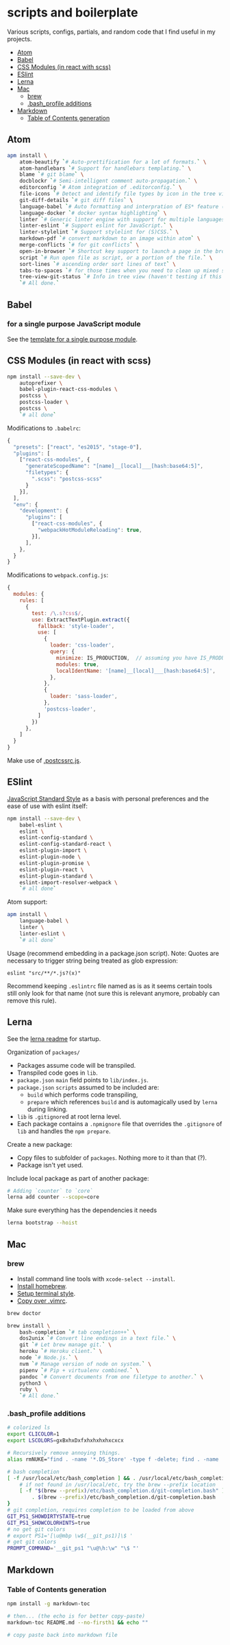 # scripts and boilerplate

Various scripts, configs, partials, and random code that I find useful in my projects.

- [Atom](#atom)
- [Babel](#babel)
- [CSS Modules (in react with scss)](#css-modules-in-react-with-scss)
- [ESlint](#eslint)
- [Lerna](#lerna)
- [Mac](#mac)
  * [brew](#brew)
  * [.bash_profile additions](#bash_profile-additions)
- [Markdown](#markdown)
  * [Table of Contents generation](#table-of-contents-generation)

## Atom

```bash
apm install \
    atom-beautify `# Auto-prettification for a lot of formats.` \
    atom-handlebars `# Support for handlebars templating.` \
    blame `# git blame` \
    docblockr `# Semi-intelligent comment auto-propagation.` \
    editorconfig `# Atom integration of .editorconfig.` \
    file-icons `# Detect and identify file types by icon in the tree view.` \
    git-diff-details `# git diff files` \
    language-babel `# Auto formatting and interpration of ES* feature (and JSX).` \
    language-docker `# docker syntax highlighting` \
    linter `# Generic linter engine with support for multiple languages (install language packs separately).` \
    linter-eslint `# Support eslint for JavaScript.` \
    linter-stylelint `# Support stylelint for (S)CSS.` \
    markdown-pdf `# convert markdown to an image within atom` \
    merge-conflicts `# for git conflicts` \
    open-in-browser `# Shortcut key support to launch a page in the browser.` \
    script `# Run open file as script, or a portion of the file.` \
    sort-lines `# ascending order sort lines of text` \
    tabs-to-spaces `# for those times when you need to clean up mixed spacing files` \
    tree-view-git-status `# Info in tree view (haven't testing if this is still necessary with recent git integration).` \
    `# All done.`
```

## Babel

### for a single purpose JavaScript module

See the [template for a single purpose module](./template-js-single-purpose-module).

## CSS Modules (in react with scss)

```bash
npm install --save-dev \
    autoprefixer \
    babel-plugin-react-css-modules \
    postcss \
    postcss-loader \
    postcss \
    `# all done`
```

Modifications to `.babelrc`:

```js
{
  "presets": ["react", "es2015", "stage-0"],
  "plugins": [
    ["react-css-modules", {
      "generateScopedName": "[name]__[local]___[hash:base64:5]",
      "filetypes": {
        ".scss": "postcss-scss"
      }
    }],
  ],
  "env": {
    "development": {
      "plugins": [
        ["react-css-modules", {
          "webpackHotModuleReloading": true,
        }],
      ],
    },
  }
}
```

Modifications to `webpack.config.js`:

```js
{
  modules: {
    rules: [
      {
        test: /\.s?css$/,
        use: ExtractTextPlugin.extract({
          fallback: 'style-loader',
          use: [
            {
              loader: 'css-loader',
              query: {
                minimize: IS_PRODUCTION,  // assuming you have IS_PRODUCTION defined...
                modules: true,
                localIdentName: '[name]__[local]___[hash:base64:5]',
              },
            },
            {
              loader: 'sass-loader',
            },
            'postcss-loader',
          ]
        })
      },
    ]
  }
}
```

Make use of [.postcssrc.js](./postcssrc.js).

## ESlint

[JavaScript Standard Style](http://standardjs.com/) as a basis with personal preferences and the ease of use with eslint itself:

```bash
npm install --save-dev \
    babel-eslint \
    eslint \
    eslint-config-standard \
    eslint-config-standard-react \
    eslint-plugin-import \
    eslint-plugin-node \
    eslint-plugin-promise \
    eslint-plugin-react \
    eslint-plugin-standard \
    eslint-import-resolver-webpack \
    `# all done`
```

Atom support:

```bash
apm install \
    language-babel \
    linter \
    linter-eslint \
    `# all done`
```

Usage (recommend embedding in a package.json script). Note: Quotes are
necessary to trigger string being treated as glob expression:

```
eslint "src/**/*.js?(x)"
```

Recommend keeping `.eslintrc` file named as is as it seems certain tools still only look for that name (not sure this is relevant anymore, probably can remove this rule).

## Lerna

See the [lerna readme](https://github.com/lerna/lerna) for startup.

Organization of `packages/`

* Packages assume code will be transpiled.
* Transpiled code goes in `lib`.
* `package.json` `main` field points to `lib/index.js`.
* `package.json` `scripts` assumed to be included are:
    * `build` which performs code transpiling,
    * `prepare` which references `build` and is automagically used by `lerna` during linking.
* `lib` is `.gitignore`d at root lerna level.
* Each package contains a `.npmignore` file that overrides the `.gitignore` of `lib` and handles the `npm prepare`.

Create a new package:

* Copy files to subfolder of `packages`. Nothing more to it than that (?).
* Package isn't yet used.

Include local package as part of another package:

```bash
# Adding `counter` to `core`
lerna add counter --scope=core
```

Make sure everything has the dependencies it needs

```bash
lerna bootstrap --hoist
```

## Mac

### brew

* Install command line tools with `xcode-select --install`.
* [Install homebrew](https://brew.sh/).
* [Setup terminal style](./jeremy.terminal).
* [Copy over .vimrc](./vimrc).

```bash
brew doctor

brew install \
    bash-completion `# tab completion++` \
    dos2unix `# Convert line endings in a text file.` \
    git `# Let brew manage git.` \
    heroku `# Heroku client.` \
    node `# Node.js.` \
    nvm `# Manage version of node on system.` \
    pipenv `# Pip + virtualenv combined.` \
    pandoc `# Convert documents from one filetype to another.` \
    python3 \
    ruby \
    `# All done.`
```

### .bash_profile additions

```bash
# colorized ls
export CLICOLOR=1
export LSCOLORS=gxBxhxDxfxhxhxhxhxcxcx

# Recursively remove annoying things.
alias rmNUKE="find . -name '*.DS_Store' -type f -delete; find . -name 'node_modules' -type d -exec rm -rf {} +; find . -name '*.pyc' -type f -delete; find . -name '*.class' -type f -delete"

# bash completion
[ -f /usr/local/etc/bash_completion ] && . /usr/local/etc/bash_completion || {
    # if not found in /usr/local/etc, try the brew --prefix location
    [ -f "$(brew --prefix)/etc/bash_completion.d/git-completion.bash" ] && \
        . $(brew --prefix)/etc/bash_completion.d/git-completion.bash
}
# git completion, requires completion to be loaded from above
GIT_PS1_SHOWDIRTYSTATE=true
GIT_PS1_SHOWCOLORHINTS=true
# no get git colors
# export PS1='[\u@mbp \w$(__git_ps1)]\$ '
# get git colors
PROMPT_COMMAND='__git_ps1 "\u@\h:\w" "\$ "'
```

## Markdown

### Table of Contents generation

```bash
npm install -g markdown-toc

# then... (the echo is for better copy-paste)
markdown-toc README.md --no-firsth1 && echo ""

# copy paste back into markdown file
```
